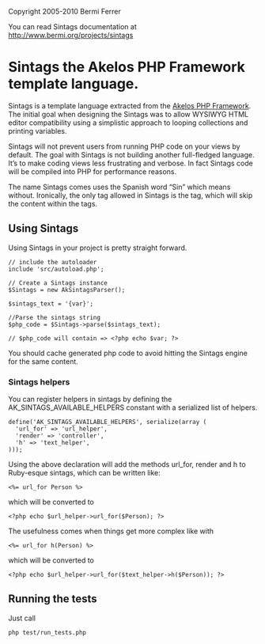 Copyright 2005-2010 Bermi Ferrer

You can read Sintags documentation at http://www.bermi.org/projects/sintags 

# Sintags the Akelos PHP Framework template language.

Sintags is a template language extracted from the [Akelos PHP Framework](http://www.akelos.org/). The initial goal when designing the Sintags was to allow WYSIWYG HTML editor compatibility using a simplistic approach to looping collections and printing variables.

Sintags will not prevent users from running PHP code on your views by default. The goal with Sintags is not building another full-fledged language. It’s to make coding views less frustrating and verbose. In fact Sintags code will be compiled into PHP for performance reasons.

The name Sintags comes uses the Spanish word “Sin” which means without. Ironically, the only tag allowed in Sintags is the <hidden></hidden> tag, which will skip the content within the tags.

## Using Sintags

Using Sintags in your project is pretty straight forward.

    // include the autoloader
    include 'src/autoload.php';
    
    // Create a Sintags instance
    $Sintags = new AkSintagsParser();
    
    $sintags_text = '{var}';
    
    //Parse the sintags string
    $php_code = $Sintags->parse($sintags_text);
    
    // $php_code will contain => <?php echo $var; ?>


You should cache generated php code to avoid hitting the Sintags engine for the same content.

### Sintags helpers

You can register helpers in sintags by defining the AK_SINTAGS_AVAILABLE_HELPERS constant with a serialized list of helpers.

    define('AK_SINTAGS_AVAILABLE_HELPERS', serialize(array (
      'url_for' => 'url_helper',
      'render' => 'controller',
      'h' => 'text_helper',
    )));


Using the above declaration will add the methods url_for, render and h to Ruby-esque sintags, which can be written like:

    <%= url_for Person %>

which will be converted to 

    <?php echo $url_helper->url_for($Person); ?>


The usefulness comes when things get more complex like with

    <%= url_for h(Person) %>

which will be converted to 

    <?php echo $url_helper->url_for($text_helper->h($Person)); ?>


## Running the tests

Just call 

    php test/run_tests.php
